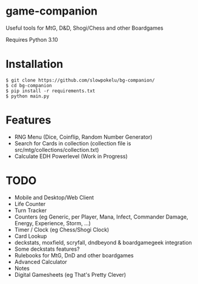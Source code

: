 # game-companion
Useful tools for MtG, D&D, Shogi/Chess and other Boardgames

Requires Python 3.10

# Installation
```
$ git clone https://github.com/slowpokelu/bg-companion/
$ cd bg-companion
$ pip install -r requirements.txt
$ python main.py
```

# Features
* RNG Menu (Dice, Coinflip, Random Number Generator)
* Search for Cards in collection (collection file is src/mtg/collections/collection.txt)
* Calculate EDH Powerlevel (Work in Progress)

# TODO
* Mobile and Desktop/Web Client
* Life Counter
* Turn Tracker
* Counters (eg Generic, per Player, Mana, Infect, Commander Damage, Energy, Experience, Storm, ...)
* Timer / Clock (eg Chess/Shogi Clock)
* Card Lookup
* deckstats, moxfield, scryfall, dndbeyond & boardgamegeek integration
* Some deckstats features?
* Rulebooks for MtG, DnD and other boardgames
* Advanced Calculator
* Notes
* Digital Gamesheets (eg That's Pretty Clever)


